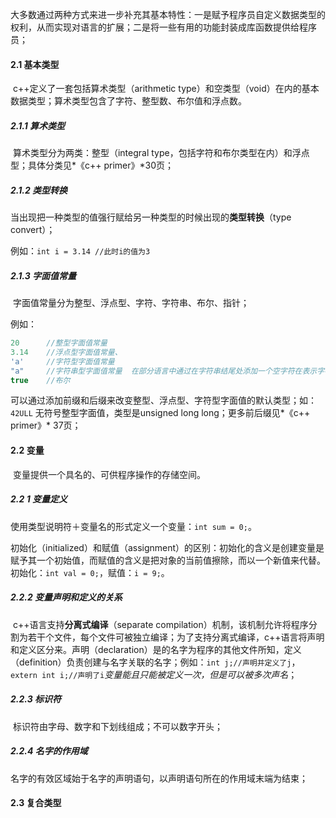 ​	大多数通过两种方式来进一步补充其基本特性：一是赋予程序员自定义数据类型的权利，从而实现对语言的扩展；二是将一些有用的功能封装成库函数提供给程序员；

#### 2.1 基本类型

​	c++定义了一套包括算术类型（arithmetic type）和空类型（void）在内的基本数据类型；算术类型包含了字符、整型数、布尔值和浮点数。

##### 2.1.1 算术类型

​	算术类型分为两类：整型（integral type，包括字符和布尔类型在内）和浮点型；具体分类见*《c++ primer》*30页；

##### 2.1.2 类型转换

​	当出现把一种类型的值强行赋给另一种类型的时候出现的**类型转换**（type convert）；

例如：`int i = 3.14 //此时i的值为3`

##### 2.1.3 字面值常量

​	字面值常量分为整型、浮点型、字符、字符串、布尔、指针；

例如：

```c++
20		//整型字面值常量
3.14	//浮点型字面值常量、
'a'		//字符型字面值常量
"a"		//字符串型字面值常量  在部分语言中通过在字符串结尾处添加一个空字符在表示字符串结尾
true 	//布尔
```

可以通过添加前缀和后缀来改变整型、浮点型、字符型字面值的默认类型；如：`42ULL` 无符号整型字面值，类型是unsigned long long；更多前后缀见*《c++ primer》* 37页；

#### 2.2 变量

​	变量提供一个具名的、可供程序操作的存储空间。

##### 2.2 1 变量定义

​	使用类型说明符＋变量名的形式定义一个变量：`int sum = 0;`。

​	初始化（initialized）和赋值（assignment）的区别：初始化的含义是创建变量是赋予其一个初始值，而赋值的含义是把对象的当前值擦除，而以一个新值来代替。初始化：`int val = 0;`，赋值：`i = 9;`。

##### 2.2.2 变量声明和定义的关系

​	c++语言支持**分离式编译**（separate compilation）机制，该机制允许将程序分割为若干个文件，每个文件可被独立编译；为了支持分离式编译，c++语言将声明和定义区分来。声明（declaration）是的名字为程序的其他文件所知，定义（definition）负责创建与名字关联的名字；例如：`int j;//声明并定义了j`，`extern int i;//声明了i`*变量能且只能被定义一次，但是可以被多次声名*；

##### 2.2.3 标识符

​	标识符由字母、数字和下划线组成；不可以数字开头；

##### 2.2.4 名字的作用域

​	名字的有效区域始于名字的声明语句，以声明语句所在的作用域末端为结束；

#### 2.3 复合类型

​	